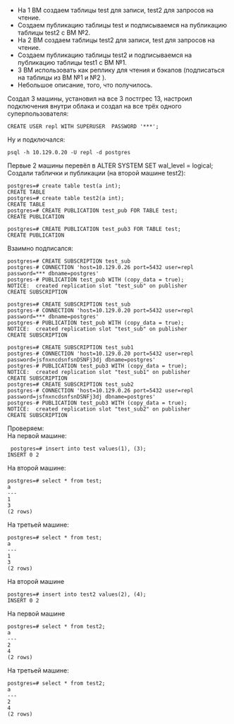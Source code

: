  - На 1 ВМ создаем таблицы test для записи, test2 для запросов на чтение.
 - Создаем публикацию таблицы test и подписываемся на публикацию таблицы test2 с ВМ №2. 
 - На 2 ВМ создаем таблицы test2 для записи, test для запросов на чтение. 
 - Создаем публикацию таблицы test2 и подписываемся на публикацию таблицы test1 с ВМ №1. 
 - 3 ВМ использовать как реплику для чтения и бэкапов (подписаться на таблицы из ВМ №1 и №2 ). 
 - Небольшое описание, того, что получилось.

Создал 3 машины, установил на все 3 постгрес 13, настроил подключения внутри облака и создал на все трёх одного суперпользователя:
```
CREATE USER repl WITH SUPERUSER  PASSWORD '***';
```
Ну и подключался:
```
psql -h 10.129.0.20 -U repl -d postgres
```

Первые 2 машины перевёл в ALTER SYSTEM SET wal_level = logical;<BR>
 Создали таблички и публикации (на второй машине test2):
 ```
 postgres=# create table test(a int);
CREATE TABLE
postgres=# create table test2(a int);
CREATE TABLE
postgres=# CREATE PUBLICATION test_pub FOR TABLE test;
CREATE PUBLICATION
 
postgres=# CREATE PUBLICATION test_pub3 FOR TABLE test;
CREATE PUBLICATION
```
 
 Взаимно подписался:
 ```
postgres=# CREATE SUBSCRIPTION test_sub
postgres-# CONNECTION 'host=10.129.0.26 port=5432 user=repl password=*** dbname=postgres'
postgres-# PUBLICATION test_pub WITH (copy_data = true);
NOTICE:  created replication slot "test_sub" on publisher
CREATE SUBSCRIPTION
 ```
 
 ```
 postgres=# CREATE SUBSCRIPTION test_sub
postgres-# CONNECTION 'host=10.129.0.20 port=5432 user=repl password=*** dbname=postgres'
postgres-# PUBLICATION test_pub WITH (copy_data = true);
NOTICE:  created replication slot "test_sub" on publisher
CREATE SUBSCRIPTION
```
```
postgres=# CREATE SUBSCRIPTION test_sub1
postgres-# CONNECTION 'host=10.129.0.20 port=5432 user=repl password=jsfnxncdsnfsnDSNFj3dj dbname=postgres'
postgres-# PUBLICATION test_pub3 WITH (copy_data = true);
NOTICE:  created replication slot "test_sub1" on publisher
CREATE SUBSCRIPTION
postgres=# CREATE SUBSCRIPTION test_sub2
postgres-# CONNECTION 'host=10.129.0.26 port=5432 user=repl password=jsfnxncdsnfsnDSNFj3dj dbname=postgres'
postgres-# PUBLICATION test_pub3 WITH (copy_data = true);
NOTICE:  created replication slot "test_sub2" on publisher
CREATE SUBSCRIPTION
```
 
 Проверяем:<BR>
На первой машине:
```
 postgres=# insert into test values(1), (3);
INSERT 0 2
```
 
 На второй машине:
 ```
 postgres=# select * from test;
 a
---
 1
 3
(2 rows)
```
 На третьей машине:
 ```
 postgres=# select * from test;
 a
---
 1
 3
(2 rows)
```
 На второй машине
 ```
 postgres=# insert into test2 values(2), (4);
INSERT 0 2
```
 На первой машине
 ```
 postgres=# select * from test2;
 a
---
 2
 4
(2 rows)
```
 
 На третьей машине:
 ```
 postgres=# select * from test2;
 a
---
 2
 4
(2 rows)
 ```
